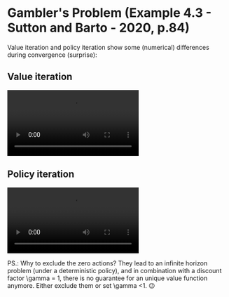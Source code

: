 
# Gambler's Problem (Example 4.3 - Sutton and Barto - 2020, p.84)
Value iteration and policy iteration show some (numerical) differences during convergence (surprise):
## Value iteration
![Watch the video](https://user-images.githubusercontent.com/22523245/112661151-7e2ad500-8e56-11eb-854d-ea78095181ec.mp4)

## Policy iteration
![Watch the video](https://user-images.githubusercontent.com/22523245/112661111-723f1300-8e56-11eb-9ab5-1fa2acdd1d09.mp4)


PS.: Why to exclude the zero actions? They lead to an infinite horizon problem (under a deterministic policy), and in combination with a discount factor \gamma = 1, there is no guarantee for an unique value function anymore. Either exclude them or set \gamma <1. 
:wink:
